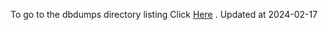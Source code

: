 To go to the dbdumps directory listing Click [Here](https://ipfs.io/ipfs/bafkreif44xzlysc4q3arw2gdg446brpex6ducqipbjerg4oc7nrvsqjnvq) . Updated at 2024-02-17